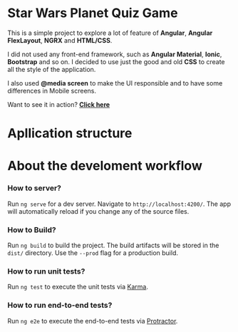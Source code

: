 # Star Wars Planet Quiz Game

This is a simple project to explore a lot of feature of **Angular**, **Angular FlexLayout**, **NGRX** and **HTML/CSS**.

I did not used any front-end framework, such as **Angular Material**, **Ionic**, **Bootstrap** and so on. I decided to use just the good and old **CSS** to create all the style of the application.

I also used **@media screen** to make the UI responsible and to have some differences in Mobile screens.

Want to see it in action? **[Click here](https://star-wars-planet-quiz-game.firebaseapp.com/)**

# Apllication structure

# About the develoment workflow

### How to server?

Run `ng serve` for a dev server. Navigate to `http://localhost:4200/`. The app will automatically reload if you change any of the source files.

### How to Build?

Run `ng build` to build the project. The build artifacts will be stored in the `dist/` directory. Use the `--prod` flag for a production build.

### How to run unit tests?

Run `ng test` to execute the unit tests via [Karma](https://karma-runner.github.io).

### How to run end-to-end tests?

Run `ng e2e` to execute the end-to-end tests via [Protractor](http://www.protractortest.org/).
